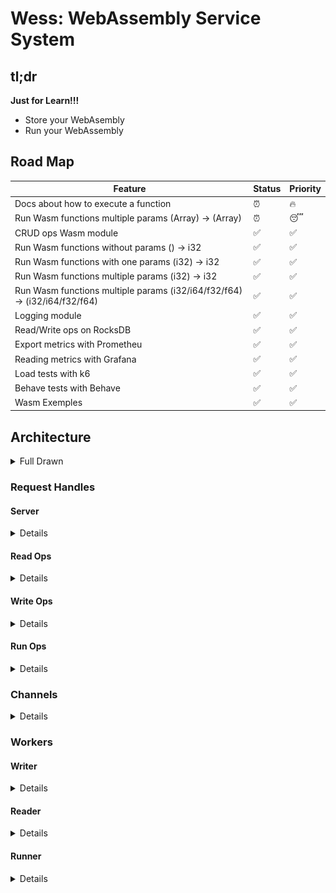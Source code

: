 # Wess: WebAssembly Service System

## tl;dr

**Just for Learn!!!**
- Store your WebAsembly
- Run your WebAssembly

## Road Map

| Feature                                                                   | Status | Priority |
| ------------------------------------------------------------------------- | ------ | -------- |
| Docs about how to execute a function                                      | ⏰     | 🔥       |
| Run Wasm functions multiple params (Array<T>) -> (Array<T>)               | ⏰     | 😴       |
| CRUD ops Wasm module                                                      | ✅     | ✅       |
| Run Wasm functions without params () -> i32                               | ✅     | ✅       |
| Run Wasm functions with one params (i32) -> i32                           | ✅     | ✅       |
| Run Wasm functions multiple params (i32) -> i32                           | ✅     | ✅       |
| Run Wasm functions multiple params (i32/i64/f32/f64) -> (i32/i64/f32/f64) | ✅     | ✅       |
| Logging module                                                            | ✅     | ✅       |
| Read/Write ops on RocksDB                                                 | ✅     | ✅       |
| Export metrics with Prometheu                                             | ✅     | ✅       |
| Reading metrics with Grafana                                              | ✅     | ✅       |
| Load tests with k6                                                        | ✅     | ✅       |
| Behave tests with Behave                                                  | ✅     | ✅       |
| Wasm Exemples                                                             | ✅     | ✅       |

## Architecture

<details>
<summary>
Full Drawn
</summary>

<img src="./docs/arch.png" alt="Architecture component"/>

</details>

### Request Handles

#### Server

<details>
<summary>
Details
</summary>

- Provide tcp/ip connection to internet, routes to receive and response data

<img src="./docs/server.png" alt="Server component" width="200"/>

</details>

#### Read Ops

<details>
<summary>
Details
</summary>
<img src="./docs/readops.png" alt="Read Ops component" width="200"/>

1. receive a `id`
2. validate it
3. and ask to [Reader]() about the wasm module
4. respond 200 | 400 | 404 | 500

```
GET /:id
body: {}
```

</details>

#### Write Ops

<details>
<summary>
Details
</summary>
<img src="./docs/writeops.png" alt="Write ops component" width="200"/>

1. receive a json
2. validate it
3. create a new uuid
4. respond 201 | 400 | 404 | 500
5. **[Async after return]** send the json to [Writer]()
6. **[Async after return]** Writer perform op (Create | Update | delete)

```
DELETE /:id
```

```
POST | PUT /

body
{
    wasm: Array<u8> [<1mb]
    metadata: {
        funcitonName: string [<16bytes]
        returnType: Array<string> [<16] ["I32", "I64", "F32", "F64"]
        args: Array<string> [<16] ["I32", "I64", "F32", "F64"]
    }
}
```

Example

```json
{
  "wasm": [ 0, 97, 115, 109, ...],
  "metadata": {
    "functionName": "answer",
    "returnType": [
      "I32"
    ],
    "args": []
  }
}
```

</details>

#### Run Ops

<details>
<summary>
Details
</summary>
<img src="./docs/runops.png" alt="Run ops component" width="200"/>

1. receive a json
2. validate it
3. send to Reader validate `id`
4. send to Runner execute wasm function
5. respond 201 | 400 | 404 | 500

```
POST /:id

body
[
    params1, params2, ...
]
```

Example

```json
[12, 43]
```

</details>

### Channels

<details>
<summary>
Details
</summary>

<img src="./docs/channels.png" alt="Channel component" width="200"/>

- Encapsulates validated data (like a DTO) sends it in a queue to the Worker responsible for the process
- The messages sent are called `Job`s:

```rust
pub enum WriteOps {
    Create,
    Update,
    Delete,
}
pub struct WriteJob {
    pub write_req: Option<WasmModule>,
    pub write_type: WriteOps,
    pub id: String,
}
```

```rust
#[derive(Debug)]
pub struct ReadJob {
    pub responder: Sender<ReadResponse>,
    pub id: String,
}
```

```rust
#[derive(Debug)]
pub struct RunJob {
    pub responder: Sender<RunResponse>,
    pub args: Vec<Value>,
    pub id: String,
}
```

</details>

### Workers

#### Writer

<details>
<summary>
Details
</summary>

<img src="./docs/writer.png" alt="Writer component" width="200"/>

- Don't respond anything, just write

1. Receive a `WriteJob` by channel
2. Performs op into database (Rocksdb)

</details>

#### Reader

<details>
<summary>
Details
</summary>

<img src="./docs/reader.png" alt="Reader component" width="200"/>

- Just read and respond

1. Receive a `ReadJob` by channel
2. Try found `id` in `Cache`
3. Try found `id` in database (Rocksdb)
4. Send `WasmModule` by channel

</details>

#### Runner

<details>
<summary>
Details
</summary>

<img src="./docs/runner.png" alt="Runner component" width="200"/>

- Execute function and return the result

1. Receive a `RunJob` by channel
2. Build `Engine` to try exec function
3. Send result by channel to `RunOps`
4. Send result by channel to `Writter` (statefull call) [Not implemented]

</details>

